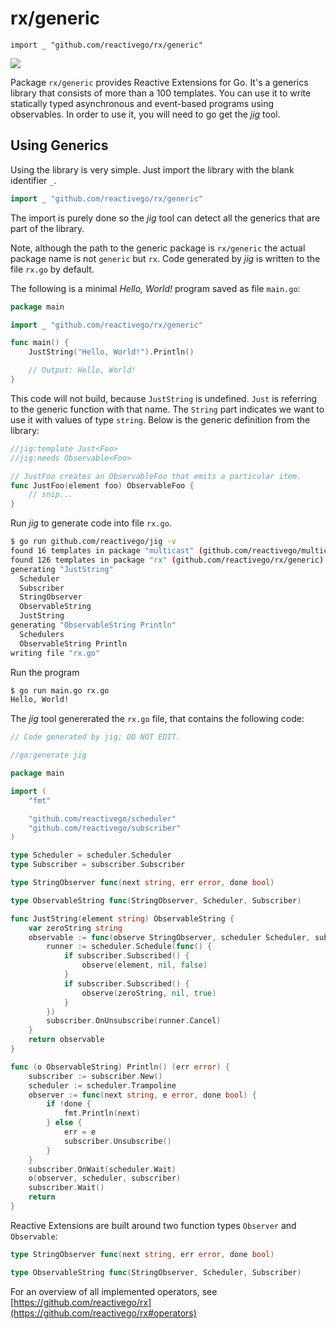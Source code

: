 # rx/generic

    import _ "github.com/reactivego/rx/generic"

[![](https://godoc.org/github.com/reactivego/rx?status.png)](http://godoc.org/github.com/reactivego/rx/generic)

Package `rx/generic` provides Reactive Extensions for Go.
It's a generics library that consists of more than a 100 templates.
You can use it to write statically typed asynchronous and event-based programs using observables.
In order to use it, you will need to go get the [*jig*](https://github.com/reactivego/jig) tool.

## Using Generics

Using the library is very simple. Just import the library with the blank identifier `_`.

```go
import _ "github.com/reactivego/rx/generic"
```
The import is purely done so the *jig* tool can detect all the generics that are part of the library.

Note, although the path to the generic package is `rx/generic` the actual package name is not `generic` but `rx`. Code generated by *jig* is written to the file `rx.go` by default. 

The following is a minimal *Hello, World!* program saved as file `main.go`:

```go
package main

import _ "github.com/reactivego/rx/generic"

func main() {
	JustString("Hello, World!").Println()

	// Output: Hello, World!
}
```
This code will not build, because `JustString` is undefined. `Just` is referring to the generic function with that name. The `String` part indicates we want to use it with values of type `string`. Below is the generic definition from the library:

```go
//jig:template Just<Foo>
//jig:needs Observable<Foo>

// JustFoo creates an ObservableFoo that emits a particular item.
func JustFoo(element foo) ObservableFoo {
	// snip...
}
```
Run *jig* to generate code into file `rx.go`.

```bash
$ go run github.com/reactivego/jig -v
found 16 templates in package "multicast" (github.com/reactivego/multicast/generic)
found 126 templates in package "rx" (github.com/reactivego/rx/generic)
generating "JustString"
  Scheduler
  Subscriber
  StringObserver
  ObservableString
  JustString
generating "ObservableString Println"
  Schedulers
  ObservableString Println
writing file "rx.go"

```

Run the program

```bash
$ go run main.go rx.go 
Hello, World!
```
The *jig* tool genererated the `rx.go` file, that contains the following code:

```go
// Code generated by jig; DO NOT EDIT.

//go:generate jig

package main

import (
	"fmt"

	"github.com/reactivego/scheduler"
	"github.com/reactivego/subscriber"
)

type Scheduler = scheduler.Scheduler
type Subscriber = subscriber.Subscriber

type StringObserver func(next string, err error, done bool)

type ObservableString func(StringObserver, Scheduler, Subscriber)

func JustString(element string) ObservableString {
	var zeroString string
	observable := func(observe StringObserver, scheduler Scheduler, subscriber Subscriber) {
		runner := scheduler.Schedule(func() {
			if subscriber.Subscribed() {
				observe(element, nil, false)
			}
			if subscriber.Subscribed() {
				observe(zeroString, nil, true)
			}
		})
		subscriber.OnUnsubscribe(runner.Cancel)
	}
	return observable
}

func (o ObservableString) Println() (err error) {
	subscriber := subscriber.New()
	scheduler := scheduler.Trampoline
	observer := func(next string, e error, done bool) {
		if !done {
			fmt.Println(next)
		} else {
			err = e
			subscriber.Unsubscribe()
		}
	}
	subscriber.OnWait(scheduler.Wait)
	o(observer, scheduler, subscriber)
	subscriber.Wait()
	return
}
```
Reactive Extensions are built around two function types `Observer` and `Observable`:

```go
type StringObserver func(next string, err error, done bool)

type ObservableString func(StringObserver, Scheduler, Subscriber)
```

For an overview of all implemented operators, see [https://github.com/reactivego/rx](https://github.com/reactivego/rx#operators)